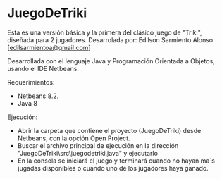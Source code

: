 # JuegoDeTriki
Esta es una versión básica y la primera del clásico juego de "Triki", diseñada para 2 jugadores.
Desarrolada por: Edilson Sarmiento Alonso [edilsarmientoa@gmail.com]

Desarrollada con el lenguaje Java y Programación Orientada a Objetos, usando el IDE Netbeans.

Requerimientos:
- Netbeans 8.2.
- Java 8

Ejecución:
- Abrir la carpeta que contiene el proyecto (JuegoDeTriki) desde Netbeans, con la opción Open Project.
- Buscar el archivo principal de ejecución en la dirección "JuegoDeTriki\src\juegodetriki.java" y ejecutarlo
- En la consola se iniciará el juego y terminará cuando no hayan ma´s jugadas disponibles o cuando uno de los jugadores haya ganado.


